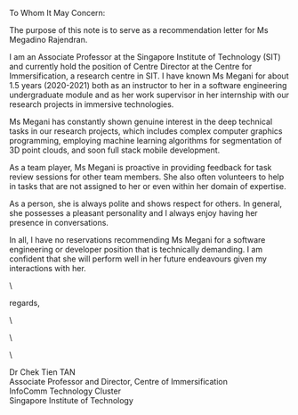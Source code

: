 To Whom It May Concern:

The purpose of this note is to serve as a recommendation letter for Ms Megadino Rajendran.

I am an Associate Professor at the Singapore Institute of Technology (SIT) and currently hold the position of Centre Director at the Centre for Immersification, a research centre in SIT. I have known Ms Megani for about 1.5 years (2020-2021) both as an instructor to her in a software engineering undergraduate module and as her work supervisor in her internship with our research projects in immersive technologies.

Ms Megani has constantly shown genuine interest in the deep technical tasks in our research projects, which includes complex computer graphics programming, employing machine learning algorithms for segmentation of 3D point clouds, and soon full stack mobile development.

As a team player, Ms Megani is proactive in providing feedback for task review sessions for other team members. She also often volunteers to help in tasks that are not assigned to her or even within her domain of expertise.

As a person, she is always polite and shows respect for others. In general, she possesses a pleasant personality and I always enjoy having her presence in conversations.

In all, I have no reservations recommending Ms Megani for a software engineering or developer position that is technically demanding. I am confident that she will perform well in her future endeavours given my interactions with her.

\ 

regards,

\ 

\ 

\ 

Dr Chek Tien TAN\
Associate Professor and Director, Centre of Immersification\
InfoComm Technology Cluster\
Singapore Institute of Technology
